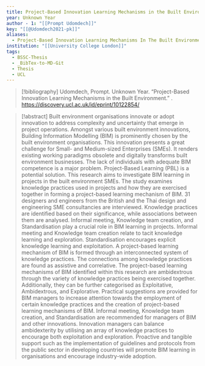 ```yaml
---
title: Project-Based Innovation Learning Mechanisms in the Built Environment
year: Unknown Year
author - 1: "[[Prompt Udomdech]]"
key: "[[@Udomdech2021-pk]]"
aliases:
  - Project-Based Innovation Learning Mechanisms In The Built Environment
institution: "[[University College London]]"
tags:
  - BSSC-Thesis
  - _BibTex-to-MD-Git
  - Thesis
  - UCL
---
```


> [!bibliography]
> Udomdech, Prompt. Unknown Year. “Project-Based Innovation Learning Mechanisms in the Built Environment.” . https://discovery.ucl.ac.uk/id/eprint/10122854/

> [!abstract]
> Built environment organisations innovate or adopt innovation to address complexity and uncertainty that emerge in project operations. Amongst various built environment innovations, Building Information Modelling (BIM) is prominently chosen by the built environment organisations. This innovation presents a great challenge for Small- and Medium-sized Enterprises (SMEs). It renders existing working paradigms obsolete and digitally transforms built environment businesses. The lack of individuals with adequate BIM competence is a major problem. Project-Based Learning (PBL) is a potential solution. This research aims to investigate BIM learning in projects in the built environment SMEs. The study examines knowledge practices used in projects and how they are exercised together in forming a project-based learning mechanism of BIM. 31 designers and engineers from the British and the Thai design and engineering SME consultancies are interviewed. Knowledge practices are identified based on their significance, while associations between them are analysed. Informal meeting, Knowledge team creation, and Standardisation play a crucial role in BIM learning in projects. Informal meeting and Knowledge team creation relate to tacit knowledge learning and exploration. Standardisation encourages explicit knowledge learning and exploitation. A project-based learning mechanism of BIM is formed through an interconnected system of knowledge practices. The connections among knowledge practices are found as assistive and correlative. The project-based learning mechanisms of BIM identified within this research are ambidextrous through the variety of knowledge practices being exercised together. Additionally, they can be further categorised as Exploitative, Ambidextrous, and Explorative. Practical suggestions are provided for BIM managers to increase attention towards the employment of certain knowledge practices and the creation of project-based learning mechanisms of BIM. Informal meeting, Knowledge team creation, and Standardisation are recommended for managers of BIM and other innovations. Innovation managers can balance ambidexterity by utilising an array of knowledge practices to encourage both exploitation and exploration. Proactive and tangible support such as the implementation of guidelines and protocols from the public sector in developing countries will promote BIM learning in organisations and encourage industry-wide adoption.